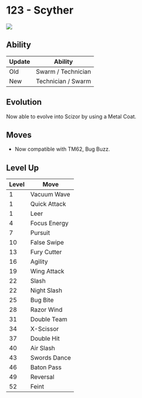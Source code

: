 # 123 - Scyther
![][123]

## Ability

Update | Ability
---    | ---
Old    | Swarm / Technician
New    | Technician / Swarm

## Evolution
Now able to evolve into Scizor by using a Metal Coat.

## Moves

 - Now compatible with TM62, Bug Buzz.

## Level Up

Level | Move
---   | ---
  1   | Vacuum Wave
  1   | Quick Attack
  1   | Leer
  4   | Focus Energy
  7   | Pursuit
 10   | False Swipe
 13   | Fury Cutter
 16   | Agility
 19   | Wing Attack
 22   | Slash
 22   | Night Slash
 25   | Bug Bite
 28   | Razor Wind
 31   | Double Team
 34   | X-Scissor
 37   | Double Hit
 40   | Air Slash
 43   | Swords Dance
 46   | Baton Pass
 49   | Reversal
 52   | Feint



[123]: ../img/pokemon/123.png
